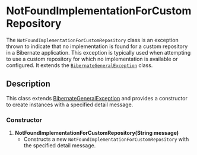 # NotFoundImplementationForCustomRepository

The `NotFoundImplementationForCustomRepository` class is an exception thrown to indicate that no implementation is found
for a custom repository in a Bibernate application. This exception is typically used when attempting to use a custom
repository for which no implementation is available or configured. It extends the [`BibernateGeneralException`](#)
class.

## Description

This class extends [BibernateGeneralException](BibernateGeneralException.md) and provides a constructor to create
instances with a specified detail message.

### Constructor

1. **NotFoundImplementationForCustomRepository(String message)**
    - Constructs a new `NotFoundImplementationForCustomRepository` with the specified detail message.
